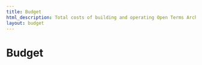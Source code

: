 ```yaml
---
title: Budget
html_description: Total costs of building and operating Open Terms Archive
layout: budget
---
```


# Budget
